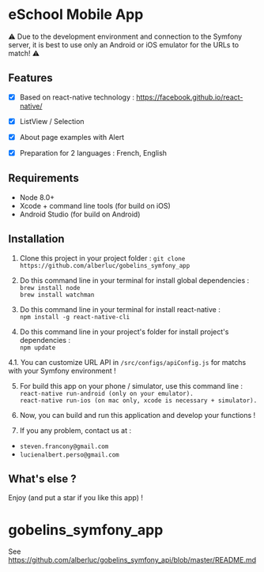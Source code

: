 # eSchool Mobile App

:warning:
Due to the development environment and connection to the Symfony server, it is best to use only an Android or iOS emulator for the URLs to match!
:warning:


## Features

- [x] Based on react-native technology : https://facebook.github.io/react-native/
- [x] ListView / Selection
- [x] About page examples with Alert
- [x] Preparation for 2 languages : French, English


## Requirements

- Node 8.0+
- Xcode + command line tools (for build on iOS)
- Android Studio (for build on Android)


## Installation

1. Clone this project in your project folder : `git clone https://github.com/alberluc/gobelins_symfony_app`

2. Do this command line in your terminal for install global dependencies :<br>
`brew install node`<br>
`brew install watchman`

3. Do this command line in your terminal for install react-native :<br> 
`npm install -g react-native-cli`

4. Do this command line in your project's folder for install project's dependencies :<br>
`npm update`

4.1. You can customize URL API in `/src/configs/apiConfig.js` for matchs with your Symfony environment !

5. For build this app on your phone / simulator, use this command line :<br>
`react-native run-android (only on your emulator).`<br>
`react-native run-ios (on mac only, xcode is necessary + simulator).`

6. Now, you can build and run this application and develop your functions !

7. If you any problem, contact us at :
- `steven.francony@gmail.com` 
- `lucienalbert.perso@gmail.com`

## What's else ?

Enjoy (and put a star if you like this app) !

# gobelins_symfony_app
See https://github.com/alberluc/gobelins_symfony_api/blob/master/README.md

